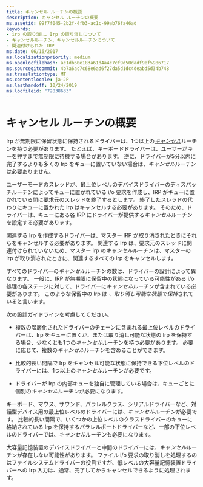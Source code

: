 ```yaml
---
title: キャンセル ルーチンの概要
description: キャンセル ルーチンの概要
ms.assetid: 99f7f045-2b2f-4fb3-ac1c-99ab76fa46ad
keywords:
- irp の取り消し、Irp の取り消しについて
- キャンセルルーチン、キャンセルルーチンについて
- 関連付けられた IRP
ms.date: 06/16/2017
ms.localizationpriority: medium
ms.openlocfilehash: ac1db60e183a61d4a4c7cf9d50dadf9ef5986717
ms.sourcegitcommit: 4b7a6ac7c68e6ad6f27da5d1dc4deabd5d34b748
ms.translationtype: MT
ms.contentlocale: ja-JP
ms.lasthandoff: 10/24/2019
ms.locfileid: "72838633"
---
```

# <a name="introduction-to-cancel-routines"></a>キャンセル ルーチンの概要





Irp が無期限に保留状態に保持されるドライバーは、1つ以上の[*キャンセル*](https://docs.microsoft.com/windows-hardware/drivers/ddi/wdm/nc-wdm-driver_cancel)ルーチンを持つ必要があります。 たとえば、キーボードドライバーは、ユーザーがキーを押すまで無制限に待機する場合があります。 逆に、ドライバーが5分以内に完了するよりも多くの Irp をキューに置いていない場合は、*キャンセル*ルーチンは必要ありません。

ユーザーモードのスレッドが、最上位レベルのデバイスドライバーのディスパッチルーチンによってキューに置かれている i/o 要求を作成し、IRP がキューに置かれている間に要求元のスレッドを終了するとします。 終了したスレッドの代わりにキューに置かれた Irp はキャンセルする必要があります。 そのため、ドライバーは、キューにある各 IRP にドライバーが提供する*キャンセル*ルーチンを設定する必要があります。

関連する Irp を作成するドライバーは、マスター IRP が取り消されたときにそれらをキャンセルする必要があります。 関連する Irp は、要求元のスレッドに関連付けられていないため、マスター irp の*キャンセル*ルーチンは、マスターの irp が取り消されたときに、関連するすべての irp をキャンセルします。

すべてのドライバーの*キャンセル*ルーチンの数は、ドライバーの設計によって異なります。 一般に、IRP が無期限に保留中の状態になっている可能性がある i/o 処理の各ステージに対して、ドライバーに*キャンセル*ルーチンが含まれている必要があります。 このような保留中の Irp は *、取り消し可能な状態で保持*されていると言います。

次の設計ガイドラインを考慮してください。

-   複数の階層化されたドライバーのチェーンに含まれる最上位レベルのドライバーは、Irp をキューに置くか、または取り消し可能な状態の Irp を保持する場合、少なくとも1つの*キャンセル*ルーチンを持つ必要があります。 必要に応じて、複数の*キャンセル*ルーチンを含めることができます。

-   比較的長い間隔で Irp をキャンセル可能な状態に保持できる下位レベルのドライバーには、1つ以上の*キャンセル*ルーチンが必要です。

-   ドライバーが Irp の内部キューを独自に管理している場合は、キューごとに個別の*キャンセル*ルーチンが必要になります。

キーボード、マウス、サウンド、パラレルクラス、シリアルドライバーなど、対話型デバイス用の最上位レベルのドライバーには、*キャンセル*ルーチンが必要です。 比較的長い間隔で、いくつかの上位レベルのクラスドライバーのキューに格納されている Irp を保持するパラレルポートドライバーなど、一部の下位レベルのドライバーでは、*キャンセル*ルーチンも必要になります。

大容量記憶装置のデバイスドライバーと中間のドライバーには、*キャンセル*ルーチンが存在しない可能性があります。 ファイル i/o 要求の取り消しを処理するのはファイルシステムドライバーの役目ですが、低レベルの大容量記憶装置ドライバーへの Irp 入力は、通常、完了してからキャンセルできるように処理されます。

 

 




